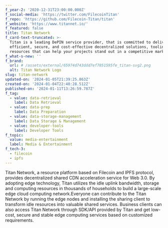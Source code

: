 ```yaml
---
f_year-2: '2020-12-31T23:00:00.000Z'
f_social-media: 'https://twitter.com/FilecoinTitan'
f_repo: 'https://github.com/Filecoin-Titan/titan'
f_website: 'https://www.titannet.io/'
f_featured: false
title: Titan Network
f_card-text-truncated: >-
  Titan is a leading DePIN service provider, that is committed to delivering
  efficient, secure, and cost-effective decentralized solutions, tooling and
  resources that can help your projects stand out in a competitive marketplace
f_what-s-new: ''
f_brand:
  url: # /assets/external/65974d743ddd7ef7851595fe_titan-svg2.png
  alt: Titan Network Logo
slug: titan-network
updated-on: '2024-01-05T21:39:25.863Z'
created-on: '2024-01-04T22:40:28.512Z'
published-on: '2024-01-11T13:26:59.787Z'
f_tag:
  - value: data-retrieval
    label: Data Retrieval
  - value: data-prep
    label: Data Preparation
  - value: data-storage-management
    label: Data Storage & Management
  - value: developer-tools
    label: Developer Tools
f_topic:
  value: media-entertainment
  label: Media & Entertainment
f_tech-3:
  - filecoin
  - ipfs
---
```


Titan Network, a resource platform based on Filecoin and IPFS protocol, provides decentralized shared CDN acceleration service for Web 3.0. By adopting edge technology, Titan utilizes the idle uplink bandwidth, storage and computing resources in thousands of households to build a large-scale edge cloud computing network.Everyone can contribute to the Titan Network by running the edge nodes and installing the sharing client to transform idle resources into valuable shared services. Business clients can also access Titan Network through SDK/API provided by Titan and get low-cost, secure and stable edge computing services based on customized requirements.
